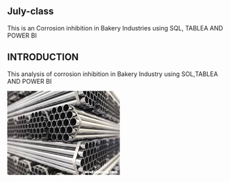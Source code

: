 ## July-class
This is an Corrosion inhibition in Bakery Industries using SQL, TABLEA AND POWER BI

## INTRODUCTION 

  This analysis of corrosion inhibition in Bakery Industry using SOL,TABLEA AND POWER BI


   ![](https://github.com/MonicaAniedobe/July-class/blob/main/images%203.jpeg)
